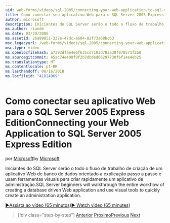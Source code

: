```yaml
---
uid: web-forms/videos/sql-2005/connecting-your-web-application-to-sql-server-2005-express-edition
title: Como conectar seu aplicativo Web para o SQL Server 2005 Express Edition | Microsoft Docs
author: microsoft
description: Iniciantes do SQL Server serão o todo o fluxo de trabalho de criação de um aplicativo Web de banco de dados orientado a explicação passo a passo e usam ferramentas visuais para criar rapidamente um administrat...
ms.author: riande
ms.date: 03/20/2006
ms.assetid: 2ba89851-337e-47dc-a604-82f73a68bc63
msc.legacyurl: /web-forms/videos/sql-2005/connecting-your-web-application-to-sql-server-2005-express-edition
msc.type: video
ms.openlocfilehash: a7393dfae4e6f635cd7103d78aa38f070571f2b0
ms.sourcegitcommit: 45ac74e400f9f2b7dbded66297730f6f14a4eb25
ms.translationtype: MT
ms.contentlocale: pt-BR
ms.lasthandoff: 08/16/2018
ms.locfileid: "41824969"
---
```

<a name="connecting-your-web-application-to-sql-server-2005-express-edition"></a><span data-ttu-id="b24ce-103">Como conectar seu aplicativo Web para o SQL Server 2005 Express Edition</span><span class="sxs-lookup"><span data-stu-id="b24ce-103">Connecting your Web Application to SQL Server 2005 Express Edition</span></span>
====================
<span data-ttu-id="b24ce-104">por [Microsoft](https://github.com/microsoft)</span><span class="sxs-lookup"><span data-stu-id="b24ce-104">by [Microsoft](https://github.com/microsoft)</span></span>

<span data-ttu-id="b24ce-105">Iniciantes do SQL Server serão o todo o fluxo de trabalho de criação de um aplicativo Web de banco de dados orientado a explicação passo a passo e usam ferramentas visuais para criar rapidamente um aplicativo de administração.</span><span class="sxs-lookup"><span data-stu-id="b24ce-105">SQL Server beginners will walkthrough the entire workflow of creating a database driven Web application and use visual tools to quickly create an administration application.</span></span>

[<span data-ttu-id="b24ce-106">&#9654;Assista ao vídeo (65 minutos)</span><span class="sxs-lookup"><span data-stu-id="b24ce-106">&#9654; Watch video (65 minutes)</span></span>](https://channel9.msdn.com/Blogs/ASP-NET-Site-Videos/connecting-your-web-application-to-sql-server-2005-express-edition)

> [!div class="step-by-step"]
> <span data-ttu-id="b24ce-107">[Anterior](understanding-security-and-network-connectivity.md)
> [Próximo](using-sql-server-management-studio.md)</span><span class="sxs-lookup"><span data-stu-id="b24ce-107">[Previous](understanding-security-and-network-connectivity.md)
[Next](using-sql-server-management-studio.md)</span></span>
